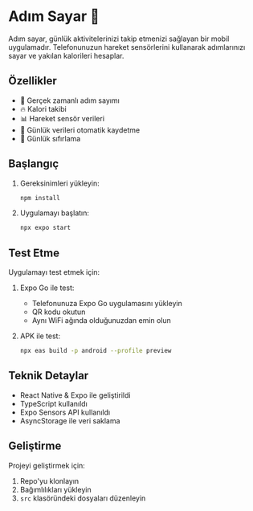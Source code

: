 # Adım Sayar 👣

Adım sayar, günlük aktivitelerinizi takip etmenizi sağlayan bir mobil uygulamadır. Telefonunuzun hareket sensörlerini kullanarak adımlarınızı sayar ve yakılan kalorileri hesaplar.

## Özellikler

- 📱 Gerçek zamanlı adım sayımı
- 🔥 Kalori takibi
- 📊 Hareket sensör verileri
- 💾 Günlük verileri otomatik kaydetme
- 🔄 Günlük sıfırlama

## Başlangıç

1. Gereksinimleri yükleyin:
   ```bash
   npm install
   ```

2. Uygulamayı başlatın:
   ```bash
   npx expo start
   ```

## Test Etme

Uygulamayı test etmek için:

1. Expo Go ile test:
   - Telefonunuza Expo Go uygulamasını yükleyin
   - QR kodu okutun
   - Aynı WiFi ağında olduğunuzdan emin olun

2. APK ile test:
   ```bash
   npx eas build -p android --profile preview
   ```

## Teknik Detaylar

- React Native & Expo ile geliştirildi
- TypeScript kullanıldı
- Expo Sensors API kullanıldı
- AsyncStorage ile veri saklama

## Geliştirme

Projeyi geliştirmek için:

1. Repo'yu klonlayın
2. Bağımlılıkları yükleyin
3. `src` klasöründeki dosyaları düzenleyin

